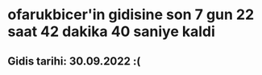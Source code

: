 # ofarukbicer'in gidisine son 7 gun 22 saat 42 dakika 40 saniye kaldi

## Gidis tarihi: 30.09.2022 :(